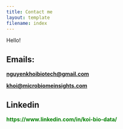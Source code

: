 ```yaml
---
title: Contact me
layout: template
filename: index
--- 
```



Hello!

<h2> Emails: </h2>

<span style="color:green; font-weight:bold">  nguyenkhoibiotech@gmail.com </span>


<span style="color:green; font-weight:bold">  khoi@microbiomeinsights.com </span>

<h2> Linkedin </h2>
<span style="color:green; font-weight:bold"> https://www.linkedin.com/in/koi-bio-data/ </span>

